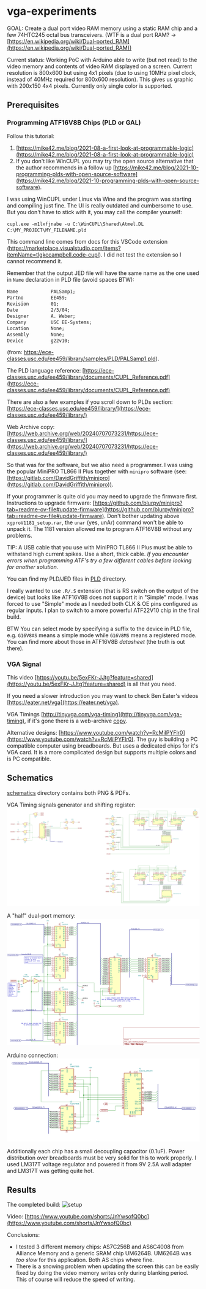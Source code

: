 # vga-experiments

GOAL: Create a dual port video RAM memory using a static RAM chip and a few 74HTC245 octal bus transceivers.
(WTF is a dual port RAM? -> [https://en.wikipedia.org/wiki/Dual-ported_RAM](https://en.wikipedia.org/wiki/Dual-ported_RAM))

Current status: Working PoC with Arduino able to write (but not read) to the video memory and contents of video RAM displayed
on a screen. Current resolution is 800x600 but using 4x1 pixels (due to using 10MHz pixel clock, instead of 40MHz required for
800x600 resolution). This gives us graphic with 200x150 4x4 pixels. Currently only single color is supported.

## Prerequisites

### Programming ATF16V8B Chips (PLD or GAL)

Follow this tutorial:

1. [https://mike42.me/blog/2021-08-a-first-look-at-programmable-logic](https://mike42.me/blog/2021-08-a-first-look-at-programmable-logic)
2. If you don't like WinCUPL you may try the open source alternative that the author recommends in a
 follow up [https://mike42.me/blog/2021-10-programming-plds-with-open-source-software](https://mike42.me/blog/2021-10-programming-plds-with-open-source-software).

I was using WinCUPL under Linux via Wine and the program was starting and compiling just fine.
The UI is really outdated and cumbersome to use. But you don't have to stick with it, you may 
call the compiler yourself:
```
cupl.exe -m1lxfjnabe -u C:\WinCUPL\Shared\Atmel.DL C:\MY_PROJECT\MY_FILENAME.pld
```
This command line comes from docs for this VSCode extension (https://marketplace.visualstudio.com/items?itemName=tlgkccampbell.code-cupl). I did not test the extension so I cannot recommend it.

Remember that the output JED file will have the same name as the one used in `Name` declaration in PLD file (avoid spaces BTW):
```
Name            PALSamp1;
Partno          EE459;
Revision        01;
Date            2/3/04;
Designer        A. Weber;
Company         USC EE-Systems;
Location        None;
Assembly        None;
Device          g22v10;
```
(from: https://ece-classes.usc.edu/ee459/library/samples/PLD/PALSamp1.pld).

The PLD language reference:
[https://ece-classes.usc.edu/ee459/library/documents/CUPL_Reference.pdf](https://ece-classes.usc.edu/ee459/library/documents/CUPL_Reference.pdf)

There are also a few examples if you scroll down to PLDs section: [https://ece-classes.usc.edu/ee459/library/](https://ece-classes.usc.edu/ee459/library/)

Web Archive copy: [https://web.archive.org/web/20240707073231/https://ece-classes.usc.edu/ee459/library/](https://web.archive.org/web/20240707073231/https://ece-classes.usc.edu/ee459/library/)


So that was for the software, but we also need a programmer. I was using the popular MiniPRO TL866 II Plus together with `minipro` software (see: [https://gitlab.com/DavidGriffith/minipro](https://gitlab.com/DavidGriffith/minipro)).

If your programmer is quite old you may need to upgrade the firmware first.
Instructions to upgrade firmware: [https://github.com/blurpy/minipro?tab=readme-ov-file#update-firmware](https://github.com/blurpy/minipro?tab=readme-ov-file#update-firmware).
Don't bother updating above `xgproV1181_setup.rar`, the `unar` (yes, unAr) command won't be able to unpack it.
The 1181 version allowed me to program ATF16V8B without any problems.

TIP: A USB cable that you use with MiniPRO TL866 II Plus must be able to withstand high current spikes. Use a short, thick cable.
_If you encounter errors when programming ATF's try a few different cables before looking for another solution._

You can find my PLD/JED files in [PLD](./pld/) directory.

I really wanted to use `.R/.S` extension (that is RS switch on the output of the device) but looks like ATF16V8B does not
support it in "Simple" mode. I was forced to use "Simple" mode as I needed both CLK & OE pins configured as regular inputs.
I plan to switch to a more powerful ATF22V10 chip in the final build.

BTW You can select mode by specifying a suffix to the device in PLD file, e.g. `G16V8AS` means a simple mode while `G16V8MS` means a registered mode. You can find more about those in ATF16V8B _datasheet_ (the truth is out there).

### VGA Signal

This video [https://youtu.be/5exFKr-JJtg?feature=shared](https://youtu.be/5exFKr-JJtg?feature=shared) is all that you need.

If you need a slower introduction you may want to check Ben Eater's videos [https://eater.net/vga](https://eater.net/vga).

VGA Timings [http://tinyvga.com/vga-timing](http://tinyvga.com/vga-timing), if it's gone there is a web-archive [copy](https://web.archive.org/web/20240811040718/http://tinyvga.com/vga-timing).

Alternative designs: [https://www.youtube.com/watch?v=RcMilPYFlr0](https://www.youtube.com/watch?v=RcMilPYFlr0). The guy is building a PC compatible computer using breadboards. But uses a dedicated chips for it's VGA card. It is a more complicated design but
supports multiple colors and is PC compatible.


## Schematics

[schematics](./schematics/) directory contains both PNG & PDFs.

VGA Timing signals generator and shifting register:
![vga timings circuit](./schematics/vga-timings.png)

A "half" dual-port memory:
![memory](./schematics/vga-memory.png)

Arduino connection:
![arduino connection](./schematics/vga-arduino.png)

Additionally each chip has a small decoupling capacitor (0.1uF).
Power distribution over breadboards must be very solid for this to work properly.
I used LM317T voltage regulator and powered it from 9V 2.5A wall adapter and LM317T was getting quite hot.

## Results

The completed build:
![setup](./schematics/setup.png)

Video: [https://www.youtube.com/shorts/JnYwsofQ0bc](https://www.youtube.com/shorts/JnYwsofQ0bc)

Conclusions:

* I tested 3 different memory chips: AS7C256B and AS6C4008 from Alliance Memory and a generic SRAM chip UM6264B.
 UM6264B was _too slow_ for this application. Both AS chips where fine.
* There is a snowing problem when updating the screen this can be easily fixed by doing the video memory writes only during blanking
 period. This of course will reduce the speed of writing.